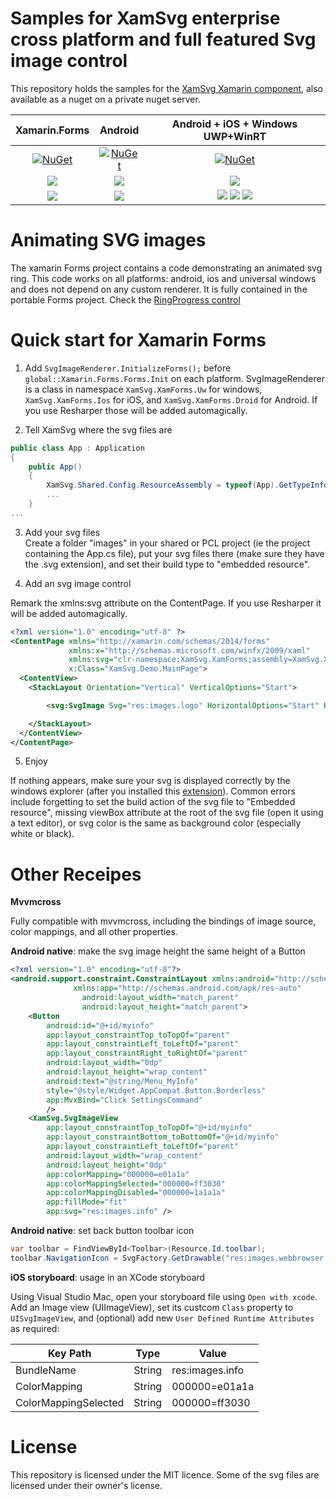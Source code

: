 # Samples for XamSvg enterprise cross platform and full featured Svg image control
This repository holds the samples for the [XamSvg Xamarin component](https://components.xamarin.com/view/xamsvgforms), also available as a nuget on a private nuget server.

| Xamarin.Forms | Android | Android + iOS + Windows UWP+WinRT |
|:-------------:|:-------:|:---------------------------------:|
| [![NuGet][xamarinstore-img]][xamarinstore-linkforms] | [![NuGet][xamsvg-img]][xamsvg-link] | [![NuGet][xamarinstore-img]][xamarinstore-link]
| [![][xamsvglivedemo-img]][xamsvglivedemo-link] | [![][xamsvglivedemo-img]][xamsvglivedemo-link] | [![][xamsvglivedemo-img]][xamsvglivedemo-link]
| [![][formsdemo-img]][formsdemo-link] | [![][formsdemo-img]][droiddemo-link] | [![][formsdemo-img]][droiddemo-link] [![][formsdemo-img]][iosdemo-link] [![][formsdemo-img]][uwpdemo-link]

# Animating SVG images
The xamarin Forms project contains a code demonstrating an animated svg ring. This code works on all platforms: android, ios and universal windows and does not depend on any custom renderer. It is fully contained in the portable Forms project. Check the [RingProgress control](https://github.com/softlion/XamSvg-Samples/blob/master/Demos/XamSvg.XamFormsDemo/XamSvg.Demo/Controls/RingProgress.cs)

# Quick start for Xamarin Forms

1. Add `SvgImageRenderer.InitializeForms();` before `global::Xamarin.Forms.Forms.Init` on each platform. SvgImageRenderer is a class in namespace `XamSvg.XamForms.Uw` for windows, `XamSvg.XamForms.Ios` for iOS, and `XamSvg.XamForms.Droid` for Android. If you use Resharper those will be added automagically.

2. Tell XamSvg where the svg files are

```csharp
public class App : Application
{
    public App()
    {
        XamSvg.Shared.Config.ResourceAssembly = typeof(App).GetTypeInfo().Assembly;
        ...
    }
...
```

3. Add your svg files  
Create a folder "images" in your shared or PCL project (ie the project containing the App.cs file), put your svg files there (make sure they have the .svg extension), and set their build type to "embedded resource".

4. Add an svg image control 

Remark the xmlns:svg attribute on the ContentPage. If you use Resharper it will be added automagically.

```xml
<?xml version="1.0" encoding="utf-8" ?>
<ContentPage xmlns="http://xamarin.com/schemas/2014/forms"
             xmlns:x="http://schemas.microsoft.com/winfx/2009/xaml"
             xmlns:svg="clr-namespace:XamSvg.XamForms;assembly=XamSvg.XamForms"
             x:Class="XamSvg.Demo.MainPage">
  <ContentView>
    <StackLayout Orientation="Vertical" VerticalOptions="Start">

        <svg:SvgImage Svg="res:images.logo" HorizontalOptions="Start" HeighRequest="32" />

    </StackLayout>
  </ContentView>
</ContentPage>
```

5. Enjoy

If nothing appears, make sure your svg is displayed correctly by the windows explorer (after you installed this [extension](https://svgextension.codeplex.com/)). Common errors include forgetting to set the build action of the svg file to "Embedded resource", missing viewBox attribute at the root of the svg file (open it using a text editor), or svg color is the same as background color (especially white or black).

# Other Receipes

**Mvvmcross** 

Fully compatible with mvvmcross, including the bindings of image source, color mappings, and all other properties.  

**Android native**: make the svg image height the same height of a Button

```xml
<?xml version="1.0" encoding="utf-8"?>
<android.support.constraint.ConstraintLayout xmlns:android="http://schemas.android.com/apk/res/android"
              xmlns:app="http://schemas.android.com/apk/res-auto"
                android:layout_width="match_parent"
                android:layout_height="match_parent">
    <Button
        android:id="@+id/myinfo"
        app:layout_constraintTop_toTopOf="parent"
        app:layout_constraintLeft_toLeftOf="parent"
        app:layout_constraintRight_toRightOf="parent"
        android:layout_width="0dp"
        android:layout_height="wrap_content"
        android:text="@string/Menu_MyInfo"
        style="@style/Widget.AppCompat.Button.Borderless"
        app:MvxBind="Click SettingsCommand"
        />
    <XamSvg.SvgImageView
        app:layout_constraintTop_toTopOf="@+id/myinfo"
        app:layout_constraintBottom_toBottomOf="@+id/myinfo"
        app:layout_constraintLeft_toLeftOf="parent"
        android:layout_width="wrap_content"
        android:layout_height="0dp"
        app:colorMapping="000000=e01a1a"
        app:colorMappingSelected="000000=ff3030"
        app:colorMappingDisabled="000000=1a1a1a"
        app:fillMode="fit"
        app:svg="res:images.info" />
```

**Android native**: set back button toolbar icon

```csharp
var toolbar = FindViewById<Toolbar>(Resource.Id.toolbar);
toolbar.NavigationIcon = SvgFactory.GetDrawable("res:images.webbrowser.backward", "000000=FFFFFF");
```

**iOS storyboard**: usage in an XCode storyboard

Using Visual Studio Mac, open your storyboard file using `Open with xcode`. Add an Image view (UIImageView), set its custcom `Class` property to `UISvgImageView`, and (optional) add new `User Defined Runtime Attributes` as required:

| Key Path | Type | Value
| --------- | ----- | ----
| BundleName | String | res:images.info
| ColorMapping | String | 000000=e01a1a
| ColorMappingSelected | String | 000000=ff3030

# License

This repository is licensed under the MIT licence. Some of the svg files are licensed under their owner's license.

[xamsvg-img]: https://img.shields.io/badge/nuget-2.3.4.8-blue.svg
[xamsvg-link]: https://www.nuget.org/packages/Softlion.XamSvg.Free
[xamsvglivedemo-img]: https://img.shields.io/badge/live-demo-brightgreen.svg
[xamsvglivedemo-link]: https://appetize.io/embed/amyhugx1xzurnv45h8kyp5kam0?device=iphone7&scale=75&orientation=portrait&osVersion=10.3&xdocMsg=true&deviceColor=black
[xamarinstore-img]: https://img.shields.io/badge/Xamarin-Component%20Store-00FF7F.svg
[xamarinstore-linkforms]: https://components.xamarin.com/view/XamSvgForms
[xamarinstore-link]: https://components.xamarin.com/view/XamSvg

[formsdemo-img]: https://img.shields.io/badge/demo-source%20code-lightgrey.svg
[formsdemo-link]: https://github.com/softlion/XamSvg-Samples/tree/master/Demos/XamSvg.XamFormsDemo
[droiddemo-link]: https://github.com/softlion/XamSvg-Samples/tree/master/Demos/XamSvg.DroidTests
[iosdemo-link]: https://github.com/softlion/XamSvg-Samples/tree/master/Demos/XamSvg.Ios2Tests
[uwpdemo-link]: https://github.com/softlion/XamSvg-Samples/tree/master/Demos/XamSvg.UwDemo
